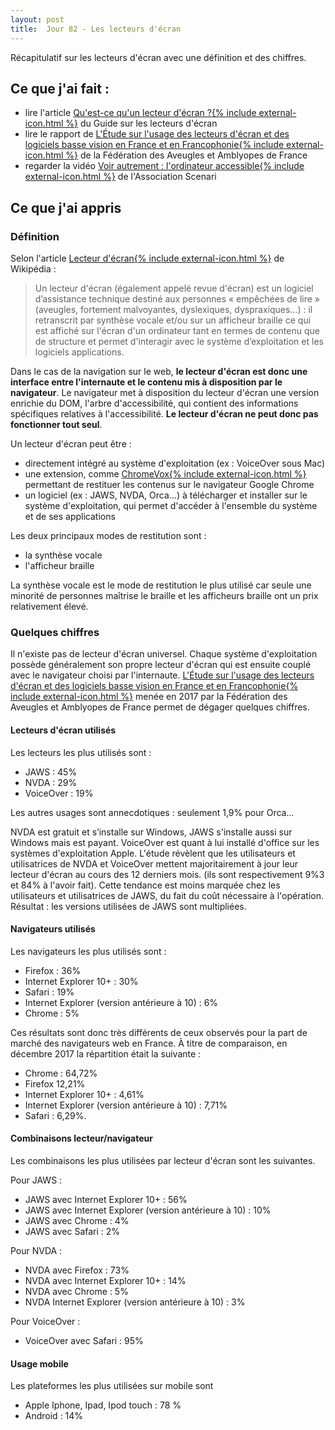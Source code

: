 ```yaml
---
layout: post
title:  Jour 82 - Les lecteurs d'écran
---
```


Récapitulatif sur les lecteurs d'écran avec une définition et des chiffres.

## Ce que j'ai fait :
- lire l'article <a href="https://disic.github.io/guide-lecteurs_ecran/lecteur-ecran.html">Qu'est-ce qu'un lecteur d'écran ?{% include external-icon.html %}</a> du Guide sur les lecteurs d'écran
- lire le rapport de <a href="https://www.aveuglesdefrance.org/sites/default/files/2018-10/Rapport_etude-LE_version-finale_21mars2018.pdf">L'Étude sur l'usage des lecteurs d'écran et des logiciels basse vision en France et en Francophonie{% include external-icon.html %}<a/> de la Fédération des Aveugles et Amblyopes de France
- regarder la vidéo <a href="https://youtu.be/cCHGZLmJJgQ">Voir autrement : l'ordinateur accessible{% include external-icon.html %}</a> de l'Association Scenari

## Ce que j'ai appris
### Définition
Selon l'article <a href="https://fr.wikipedia.org/wiki/Lecteur_d%27%C3%A9cran">Lecteur d'écran{% include external-icon.html %}</a> de Wikipédia :

> Un lecteur d'écran (également appelé revue d'écran) est un logiciel d’assistance technique destiné aux personnes « empêchées de lire » (aveugles, fortement malvoyantes, dyslexiques, dyspraxiques…) : il retranscrit par synthèse vocale et/ou sur un afficheur braille ce qui est affiché sur l'écran d'un ordinateur tant en termes de contenu que de structure et permet d'interagir avec le système d’exploitation et les logiciels applications.

Dans le cas de la navigation sur le web, **le lecteur d'écran est donc une interface entre l'internaute et le contenu mis à disposition par le navigateur**. Le navigateur met à disposition du lecteur d'écran une version enrichie du DOM, l'arbre d'accessibilité, qui contient des informations spécifiques relatives à l'accessibilité. **Le lecteur d'écran ne peut donc pas fonctionner tout seul**.

Un lecteur d'écran peut être :
  - directement intégré au système d'exploitation (ex : VoiceOver sous Mac)
  - une extension, comme <a href="http://www.chromevox.com/" hreflang="en">ChromeVox{% include external-icon.html %}</a> permettant de restituer les contenus sur le navigateur Google Chrome
  - un logiciel (ex : JAWS, NVDA, Orca...) à télécharger et installer sur le système d'exploitation, qui permet d'accéder à l'ensemble du système et de ses applications

Les deux principaux modes de restitution sont :
  - la synthèse vocale
  - l'afficheur braille

La synthèse vocale est le mode de restitution le plus utilisé car seule une minorité de personnes maîtrise le braille et les afficheurs braille ont un prix relativement élevé.

### Quelques chiffres
Il n'existe pas de lecteur d'écran universel. Chaque système d'exploitation possède généralement son propre lecteur d'écran qui est ensuite couplé avec le navigateur choisi par l'internaute. <a href="https://www.aveuglesdefrance.org/sites/default/files/2018-10/Rapport_etude-LE_version-finale_21mars2018.pdf">L'Étude sur l'usage des lecteurs d'écran et des logiciels basse vision en France et en Francophonie{% include external-icon.html %}<a/> menée en 2017 par la Fédération des Aveugles et Amblyopes de France permet de dégager quelques chiffres.

#### Lecteurs d'écran utilisés
Les lecteurs les plus utilisés sont :
  - JAWS : 45%
  - NVDA : 29%
  - VoiceOver : 19%

Les autres usages sont annecdotiques : seulement 1,9% pour Orca...

NVDA est gratuit et s’installe sur Windows, JAWS s'installe aussi sur Windows mais est payant. VoiceOver est quant à lui installé d'office sur les systèmes d'exploitation Apple. L'étude révèlent que les utilisateurs et utilisatrices de NVDA et VoiceOver mettent majoritairement à jour leur lecteur d'écran au cours des 12 derniers mois. (ils sont respectivement 9%3 et 84% à l'avoir fait). Cette tendance est moins marquée chez les utilisateurs et utilisatrices de JAWS, du fait du coût nécessaire à l'opération. Résultat : les versions utilisées de JAWS sont multipliées.

#### Navigateurs utilisés
Les navigateurs les plus utilisés sont :
  - Firefox : 36%
  - Internet Explorer 10+ : 30%
  - Safari : 19%
  - Internet Explorer (version antérieure à 10) : 6%
  - Chrome : 5%

Ces résultats sont donc très différents de ceux observés pour la part de marché des navigateurs web en France. À titre de comparaison, en décembre 2017 la répartition était la suivante :
  - Chrome : 64,72%
  - Firefox 12,21%
  - Internet Explorer 10+ : 4,61%
  - Internet Explorer (version antérieure à 10) : 7,71%
  - Safari : 6,29%.

#### Combinaisons lecteur/navigateur
Les combinaisons les plus utilisées par lecteur d'écran sont les suivantes.

Pour JAWS :
  - JAWS avec Internet Explorer 10+ : 56%
  - JAWS avec Internet Explorer (version antérieure à 10) : 10%
  - JAWS avec Chrome : 4%
  - JAWS avec Safari : 2%

Pour NVDA :
  - NVDA avec Firefox : 73%
  - NVDA avec Internet Explorer 10+ : 14%
  - NVDA avec Chrome : 5%
  - NVDA Internet Explorer (version antérieure à 10) : 3%

Pour VoiceOver :
  - VoiceOver avec Safari : 95%

#### Usage mobile
Les plateformes les plus utilisées sur mobile sont
  - Apple Iphone, Ipad, Ipod touch : 78 %
  - Android : 14%
